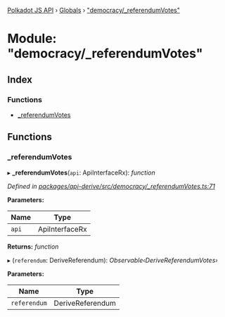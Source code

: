 [Polkadot JS API](../README.md) › [Globals](../globals.md) › ["democracy/_referendumVotes"](_democracy__referendumvotes_.md)

# Module: "democracy/_referendumVotes"

## Index

### Functions

* [_referendumVotes](_democracy__referendumvotes_.md#_referendumvotes)

## Functions

###  _referendumVotes

▸ **_referendumVotes**(`api`: ApiInterfaceRx): *function*

*Defined in [packages/api-derive/src/democracy/_referendumVotes.ts:71](https://github.com/polkadot-js/api/blob/bb14471e60/packages/api-derive/src/democracy/_referendumVotes.ts#L71)*

**Parameters:**

Name | Type |
------ | ------ |
`api` | ApiInterfaceRx |

**Returns:** *function*

▸ (`referendum`: DeriveReferendum): *Observable‹DeriveReferendumVotes›*

**Parameters:**

Name | Type |
------ | ------ |
`referendum` | DeriveReferendum |
